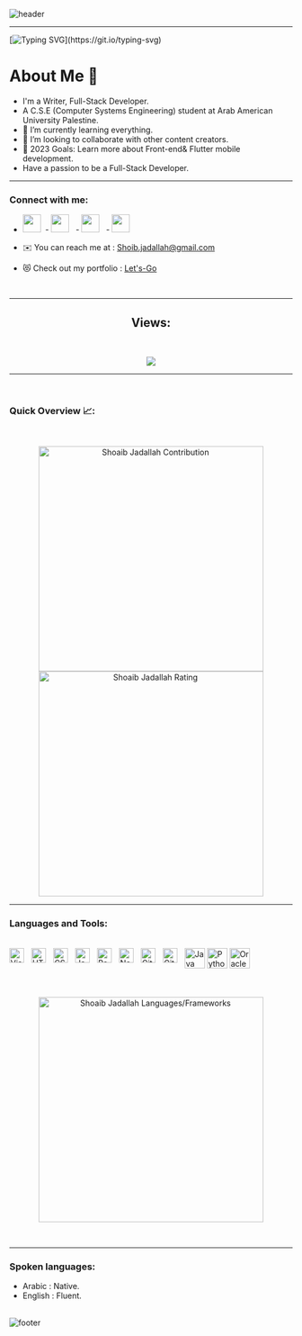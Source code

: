 ![header](https://capsule-render.vercel.app/api?type=waving&color=gradient&height=280&section=header&text=Hi%20there%20%F0%9F%91%8B&fontSize=90)
<br>
<hr />

[![Typing SVG](https://readme-typing-svg.demolab.com?font=Fira+Code&pause=1000&width=435&lines=Hello+world%2C+I'm+Shoaib+Jadallah.)](https://git.io/typing-svg)

<h1>About Me 📌</h1>

- I'm a Writer, Full-Stack Developer.
- A C.S.E (Computer Systems Engineering) student at Arab American University Palestine.
- 🌱 I’m currently learning everything.
- 👯 I’m looking to collaborate with other content creators.
- 🥅 2023 Goals: Learn more about Front-end& Flutter mobile development.
- Have a passion to be a Full-Stack Developer.

<hr />

### Connect with me:

- <a href="https://twitter.com/shoibjadallh" target="_blank" rel="noreferrer"><img src="https://raw.githubusercontent.com/danielcranney/readme-generator/main/public/icons/socials/twitter.svg" width="32" height="32" /></a>&nbsp; - <a href="https://www.linkedin.com/in/shoaib-jadallah-0a1595230/?originalSubdomain=ps" target="_blank" rel="noreferrer"><img src="https://raw.githubusercontent.com/danielcranney/readme-generator/main/public/icons/socials/linkedin.svg" width="32" height="32" /></a>&nbsp;&nbsp; - <a href="https://www.instagram.com/Shoaib_Ja0allah/" target="_blank" rel="noreferrer"><img src="https://raw.githubusercontent.com/danielcranney/readme-generator/main/public/icons/socials/instagram.svg" width="32" height="32" /></a>&nbsp;&nbsp; - <a href="https://www.facebook.com/profile.php?id=100082226078414" target="_blank" rel="noreferrer"><img src="https://raw.githubusercontent.com/danielcranney/readme-generator/main/public/icons/socials/facebook.svg" width="32" height="32" /></a>

- ✉️ You can reach me at : <a href="mailto:shoib.jadallah@gmail.com" target="_blank" rel="noreferrer">Shoib.jadallah@gmail.com</a>

- 😻 Check out my portfolio : <a href="https://sh0aib-ja0allah.github.io/reactportfolio/" target="_blank" rel="noreferrer">Let's-Go</a>
<br />
<hr />
<h2 align = center >Views:</h4>
<br />
<p align = center>
  <img src="https://profile-counter.glitch.me/Sh0aib-Ja0allah/count.svg"></img>
</p>
<hr />
<br />
<h3>Quick Overview 📈:</h3>
<br />
<p align = "center">
  <img src = "https://github-readme-stats.vercel.app/api?username=Sh0aib-Ja0allah&count_private=true&theme=dracula&hide_border=true" alt = "Shoaib Jadallah Contribution" width = 400 >
  <img src = "https://github-readme-streak-stats.herokuapp.com?user=Sh0aib-Ja0allah&theme=dracula&hide_border=true" alt = "Shoaib Jadallah Rating" width = 400 >
</p>

<hr />

### Languages and Tools:
<br />
<img align="left" alt="Visual Studio Code" width="26px" src="https://cdn.jsdelivr.net/gh/devicons/devicon/icons/vscode/vscode-original.svg" style="padding-right:10px;" />
<img align="left" alt="HTML5" width="26px" src="https://cdn.jsdelivr.net/gh/devicons/devicon/icons/html5/html5-original.svg" style="padding-right:10px;" />
<img align="left" alt="CSS3" width="26px" src="https://cdn.jsdelivr.net/gh/devicons/devicon/icons/css3/css3-original.svg" style="padding-right:10px;" />
<img align="left" alt="JavaScript" width="26px" src="https://cdn.jsdelivr.net/gh/devicons/devicon/icons/javascript/javascript-original.svg" style="padding-right:10px;" />
<img align="left" alt="React" width="26px" src="https://cdn.jsdelivr.net/gh/devicons/devicon/icons/react/react-original.svg" style="padding-right:10px;" />
<img align="left" alt="Node.js" width="26px" src="https://cdn.jsdelivr.net/gh/devicons/devicon/icons/nodejs/nodejs-original.svg" style="padding-right:10px;" />
<img align="left" alt="Git" width="26px" src="https://cdn.jsdelivr.net/gh/devicons/devicon/icons/git/git-original.svg" style="padding-right:10px;" />
<img align="left" alt="GitHub" width="26px" src="https://user-images.githubusercontent.com/3369400/139447912-e0f43f33-6d9f-45f8-be46-2df5bbc91289.png" style="padding-right:10px;" />
<a href="https://www.oracle.com/java/" target="_blank" rel="noreferrer"><img src="https://raw.githubusercontent.com/danielcranney/readme-generator/main/public/icons/skills/java-colored.svg" width="36" height="36" alt="Java" /></a>
<a href="https://www.python.org/" target="_blank" rel="noreferrer"><img src="https://raw.githubusercontent.com/danielcranney/readme-generator/main/public/icons/skills/python-colored.svg" width="36" height="36" alt="Python" /></a>
<a href="https://www.oracle.com/uk/index.html" target="_blank" rel="noreferrer"><img src="https://raw.githubusercontent.com/danielcranney/readme-generator/main/public/icons/skills/oracle-colored.svg" width="36" height="36" alt="Oracle" /></a>

<br />
<br />
<br />

<p align = "center">
<img src = "https://github-readme-stats.vercel.app/api/top-langs?username=Sh0aib-Ja0allah&show_icons=true&count_private=true&locale=en&layout=compact&langs_count=10&hide_border=true&bg_color=282A36&title_color=DD6387&text_color=fff&icon_color=fff" alt = "Shoaib Jadallah Languages/Frameworks" width = 400 />
</p>

<br />
<hr />
<h3>Spoken languages:</h3>

- Arabic : Native.
- English : Fluent.
<br><br>

</details>

[website]: https://sh0aib-ja0allah.github.io/My-Portfolio/
[instagram]: https://www.instagram.com/Shoaib_Ja0allah/
[linkedin]: https://www.linkedin.com/in/shoaib-jadallah-0a1595230/?originalSubdomain=ps
[twitter]: https://twitter.com/shoibjadallh
[facebook]: https://www.facebook.com/profile.php?id=100082226078414
[let's-go]: https://sh0aib-ja0allah.github.io/My-Portfolio/

![footer](https://capsule-render.vercel.app/api?type=waving&color=gradient&height=150&section=footer)
